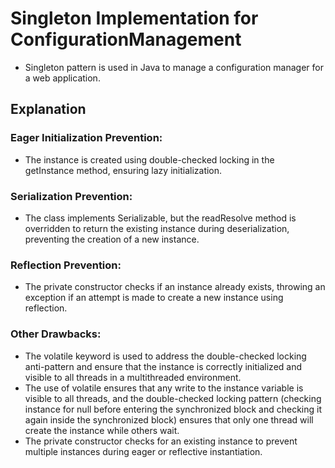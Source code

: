 # Singleton Implementation for ConfigurationManagement

- Singleton pattern is used in Java to manage a configuration manager for a web application.

## Explanation

### Eager Initialization Prevention:
- The instance is created using double-checked locking in the getInstance method, ensuring lazy initialization.

### Serialization Prevention:
- The class implements Serializable, but the readResolve method is overridden to return the existing instance during deserialization, preventing the creation of a new instance.

### Reflection Prevention:
- The private constructor checks if an instance already exists, throwing an exception if an attempt is made to create a new instance using reflection.

### Other Drawbacks:
- The volatile keyword is used to address the double-checked locking anti-pattern and ensure that the instance is correctly initialized and visible to all threads in a multithreaded environment.
- The use of volatile ensures that any write to the instance variable is visible to all threads, and the double-checked locking pattern (checking instance for null before entering the synchronized block and checking it again inside the synchronized block) ensures that only one thread will create the instance while others wait.
- The private constructor checks for an existing instance to prevent multiple instances during eager or reflective instantiation.

